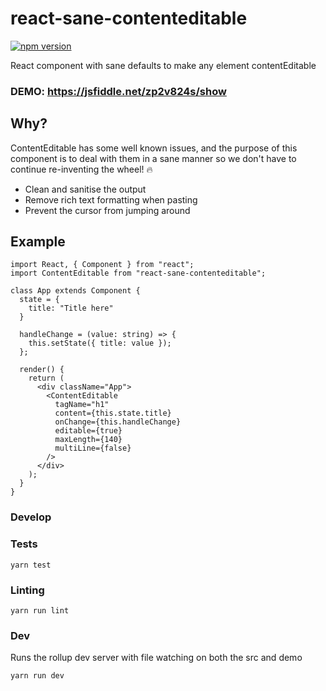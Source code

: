 # react-sane-contenteditable

[![npm version](https://badge.fury.io/js/react-sane-contenteditable.svg)](https://badge.fury.io/js/react-sane-contenteditable)

React component with sane defaults to make any element contentEditable

### **DEMO:** https://jsfiddle.net/zp2v824s/show

## Why?

ContentEditable has some well known issues, and the purpose of this component is to deal with them in a sane manner so we don't have to continue re-inventing the wheel! 🔥

* Clean and sanitise the output
* Remove rich text formatting when pasting
* Prevent the cursor from jumping around

## Example

```tsx
import React, { Component } from "react";
import ContentEditable from "react-sane-contenteditable";

class App extends Component {
  state = {
    title: "Title here"
  }

  handleChange = (value: string) => {
    this.setState({ title: value });
  };

  render() {
    return (
      <div className="App">
        <ContentEditable
          tagName="h1"
          content={this.state.title}
          onChange={this.handleChange}
          editable={true}
          maxLength={140}
          multiLine={false}
        />
      </div>
    );
  }
}
```

### Develop

### Tests
`yarn test`

### Linting
`yarn run lint`

### Dev
Runs the rollup dev server with file watching on both the src and demo

`yarn run dev`
